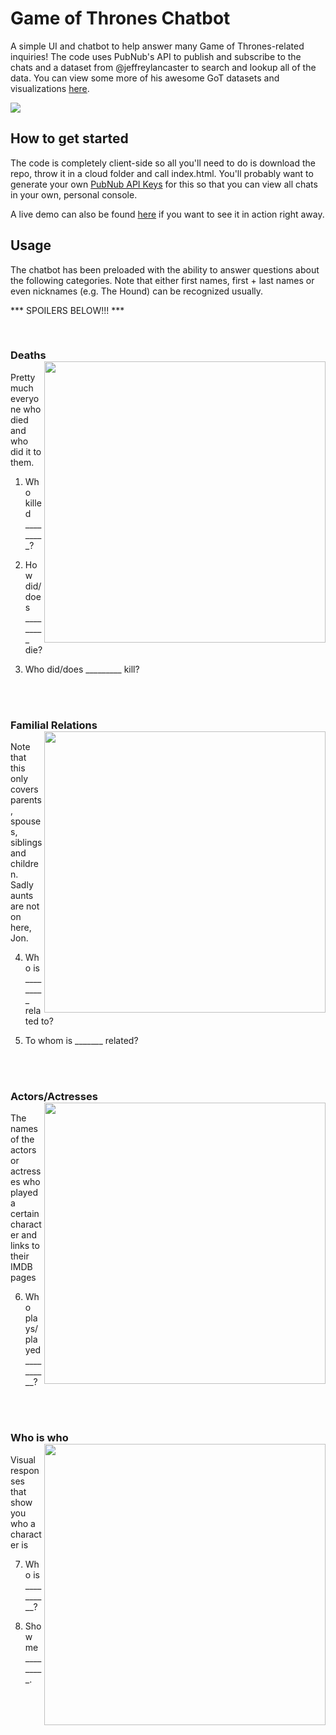 # Game of Thrones Chatbot
A simple UI and chatbot to help answer many Game of Thrones-related inquiries! The code uses PubNub's API to publish and subscribe to the chats and a dataset from @jeffreylancaster to search and lookup all of the data. You can view some more of his awesome GoT datasets and visualizations [here]( https://github.com/jeffreylancaster/game-of-thrones).

<img src="https://jared-hack-projects.s3.us-east-2.amazonaws.com/game-of-thrones-chat/github-readme/full-screen.png"/>

## How to get started
The code is completely client-side so all you'll need to do is download the repo, throw it in a cloud folder and call index.html. You'll probably want to generate your own [PubNub API Keys](https://www.pubnub.com/docs/pubnub-rest-api-documentation) for this so that you can view all chats in your own, personal console.

A live demo can also be found [here](https://jared-hack-projects.s3.us-east-2.amazonaws.com/game-of-thrones-chat/index.html) if you want to see it in action right away.

## Usage

The chatbot has been preloaded with the ability to answer questions about the following categories. Note that either first names, first + last names or even nicknames (e.g. The Hound) can be recognized usually.

*** SPOILERS BELOW!!! ***

<br/>

### Deaths <img src="https://jared-hack-projects.s3.us-east-2.amazonaws.com/game-of-thrones-chat/github-readme/killing-questions.png" width="450" align="right"/>

Pretty much everyone who died and who did it to them.

1. Who killed _________? 

2. How did/does _________ die?

3. Who did/does _________ kill?

<br/><br/>

### Familial Relations<img src="https://jared-hack-projects.s3.us-east-2.amazonaws.com/game-of-thrones-chat/github-readme/relations-questions2.png" width="450" align="right"/>

Note that this only covers parents, spouses, siblings and children. Sadly aunts are not on here, Jon.

4. Who is _________ related to? 

5. To whom is _______ related?

<br/><br/>

### Actors/Actresses <img src="https://jared-hack-projects.s3.us-east-2.amazonaws.com/game-of-thrones-chat/github-readme/actor-questions.png" width="450" align="right"/>

The names of the actors or actresses who played a certain character and links to their IMDB pages

6. Who plays/played __________?

<br/><br/>

### Who is who <img src="https://jared-hack-projects.s3.us-east-2.amazonaws.com/game-of-thrones-chat/github-readme/visual-question.png" width="450" align="right"/>

Visual responses that show you who a character is

7. Who is __________?

8. Show me _________.


